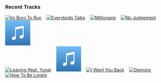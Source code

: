 ### Recent Tracks
[<img src='https://lastfm.freetls.fastly.net/i/u/300x300/bc2dca805edfac5da918210d4fe93718.png' width='16%' height='16%' alt='Im Born To Run'>](https://www.last.fm/music/american%2bauthors/_/i%2527m%2bborn%2bto%2brun)&nbsp;&nbsp;&nbsp;&nbsp;[<img src='https://lastfm.freetls.fastly.net/i/u/300x300/ac5cd74a4359479c8376d2451fa4c86b.png' width='16%' height='16%' alt='Everybody Talks'>](https://www.last.fm/music/neon%2btrees/_/everybody%2btalks)&nbsp;&nbsp;&nbsp;&nbsp;[<img src='https://lastfm.freetls.fastly.net/i/u/300x300/9412a4f18647498b87cfb92e286f4e9b.png' width='16%' height='16%' alt='Millionaire'>](https://www.last.fm/music/scouting%2bfor%2bgirls/_/millionaire)&nbsp;&nbsp;&nbsp;&nbsp;[<img src='https://lastfm.freetls.fastly.net/i/u/300x300/a8edc691b9f2cbf79e30385f4891ec59.png' width='16%' height='16%' alt='No Judgement'>](https://www.last.fm/music/niall%2bhoran/_/no%2bjudgement)&nbsp;&nbsp;&nbsp;&nbsp;[<img src='https://github.com/atfinke/atfinke/blob/master/placeholder.jpeg?raw=true' width='16%' height='16%' alt='I’ll Wait'>](https://www.last.fm/music/the%2bstrumbellas/_/i%25e2%2580%2599ll%2bwait)&nbsp;&nbsp;&nbsp;&nbsp;<br>[<img src='https://lastfm.freetls.fastly.net/i/u/300x300/f5b6e2565df54c6b684695222a35e8be.png' width='16%' height='16%' alt='Leaving (feat. Yuna)'>](https://www.last.fm/music/ekali/_/leaving%2b%2528feat.%2byuna%2529)&nbsp;&nbsp;&nbsp;&nbsp;[<img src='https://github.com/atfinke/atfinke/blob/master/placeholder.jpeg?raw=true' width='16%' height='16%' alt='Hall of Fame'>](https://www.last.fm/music/the%2bhowl%2b%2526%2bthe%2bhum/_/hall%2bof%2bfame)&nbsp;&nbsp;&nbsp;&nbsp;[<img src='https://lastfm.freetls.fastly.net/i/u/300x300/bf9599eb57a048bd8657336623e8b658.png' width='16%' height='16%' alt='I Want You Back'>](https://www.last.fm/music/the%2bjackson%2b5/_/i%2bwant%2byou%2bback)&nbsp;&nbsp;&nbsp;&nbsp;[<img src='https://lastfm.freetls.fastly.net/i/u/300x300/ecae82853b784726c7e2c4e2ba55a4fd.png' width='16%' height='16%' alt='Demons'>](https://www.last.fm/music/imagine%2bdragons/_/demons)&nbsp;&nbsp;&nbsp;&nbsp;[<img src='https://lastfm.freetls.fastly.net/i/u/300x300/e8c8d65d344bffa2761505711e9a6265.png' width='16%' height='16%' alt='How To Be Lonely'>](https://www.last.fm/music/rita%2bora/_/how%2bto%2bbe%2blonely)&nbsp;&nbsp;&nbsp;&nbsp;<br>